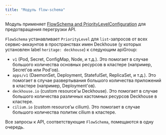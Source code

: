 ```yaml
---
title: "Модуль flow-schema"
---
```


Модуль применяет [FlowSchema and PriorityLevelConfiguration](https://kubernetes.io/docs/concepts/cluster-administration/flow-control/) для предотвращения перегрузки API.

`FlowSchema` устанавливает `PriorityLevel` для `list`-запросов от всех сервис-аккаунтов в пространствах имен Deckhouse (у которых установлен label `heritage: deckhouse`) к следующим apiGroup:
* `v1` (Pod, Secret, ConfigMap, Node, и т.д.). Это помогает в случае большого количества основных ресурсов в кластере (например, Secret'ов или Pod'ов).
* `apps/v1` (DaemonSet, Deployment, StatefulSet, ReplicaSet, и т.д.). Это помогает в случае развертывания большого количества приложений в кластере (например, Deployment'ов).
* `deckhouse.io` (custom resource'ы Deckhouse). Это помогает в случае большого количества различных кастомных ресурсов Deckhouse в кластере.
* `cilium.io` (custom resource'ы cilium). Это помогает в случае большого количества политик cilium в кластере.

Все запросы к API, соответствующие `FlowSchema`, помещаются в одну очередь.

